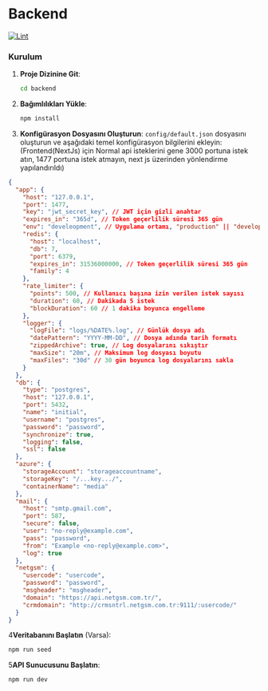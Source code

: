 # Backend

[![Lint](https://github.com/the-cans-group/backend/actions/workflows/lint.yml/badge.svg)](https://github.com/the-cans-group/backend/actions/workflows/lint.yml)

### Kurulum

1. **Proje Dizinine Git**:

   ```bash
   cd backend
   ```

2. **Bağımlılıkları Yükle**:

   ```bash
   npm install
   ```

3. **Konfigürasyon Dosyasını Oluşturun**: `config/default.json` dosyasını oluşturun ve aşağıdaki temel konfigürasyon bilgilerini ekleyin:
   (Frontend(NextJs) için Normal api isteklerini gene 3000 portuna istek atın, 1477 portuna istek atmayın, next js üzerinden yönlendirme yapılandırıldı)

```json
{
  "app": {
    "host": "127.0.0.1",
    "port": 1477,
    "key": "jwt_secret_key", // JWT için gizli anahtar
    "expires_in": "365d", // Token geçerlilik süresi 365 gün
    "env": "develeopment", // Uygulama ortamı, "production" || "development"
    "redis": {
      "host": "localhost",
      "db": 7,
      "port": 6379,
      "expires_in": 31536000000, // Token geçerlilik süresi 365 gün
      "family": 4
    },
    "rate_limiter": {
      "points": 500, // Kullanıcı başına izin verilen istek sayısı
      "duration": 60, // Dakikada 5 istek
      "blockDuration": 60 // 1 dakika boyunca engelleme
    },
    "logger": {
      "logFile": "logs/%DATE%.log", // Günlük dosya adı
      "datePattern": "YYYY-MM-DD", // Dosya adında tarih formatı
      "zippedArchive": true, // Log dosyalarını sıkıştır
      "maxSize": "20m", // Maksimum log dosyası boyutu
      "maxFiles": "30d" // 30 gün boyunca log dosyalarını sakla
    }
  },
  "db": {
    "type": "postgres",
    "host": "127.0.0.1",
    "port": 5432,
    "name": "initial",
    "username": "postgres",
    "password": "password",
    "synchronize": true,
    "logging": false,
    "ssl": false
  },
  "azure": {
    "storageAccount": "storageaccountname",
    "storageKey": "/...key.../",
    "containerName": "media"
  },
  "mail": {
    "host": "smtp.gmail.com",
    "port": 587,
    "secure": false,
    "user": "no-reply@example.com",
    "pass": "password",
    "from": "Example <no-reply@example.com>",
    "log": true
  },
  "netgsm": {
    "usercode": "usercode",
    "password": "password",
    "msgheader": "msgheader",
    "domain": "https://api.netgsm.com.tr/",
    "crmdomain": "http://crmsntrl.netgsm.com.tr:9111/:usercode/"
  }
}
```

4**Veritabanını Başlatın** (Varsa):

```bash
npm run seed
```

5**API Sunucusunu Başlatın**:

```bash
npm run dev
```
